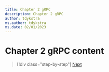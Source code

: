 ```yaml
---
title: Chapter 2 gRPC
description: Chapter 2 gRPC
author: tdykstra
ms.author: tdykstra
ms.date: 02/01/2023
---
```


# Chapter 2 gRPC content

>[!div class="step-by-step"]
>[Next](chapter3.md)
